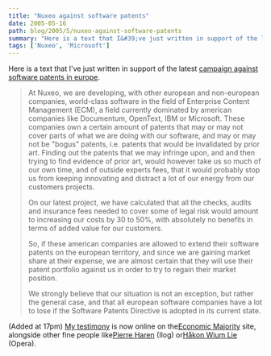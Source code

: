 ```yaml
---
title: "Nuxeo against software patents"
date: 2005-05-16
path: blog/2005/5/nuxeo-against-software-patents
summary: "Here is a text that I&#39;ve just written in support of the latest campaign against software patents in europe."
tags: ['Nuxeo', 'Microsoft']
---
```


Here is a text that I&#39;ve just written in support of the latest <a href="http://www.economic-majority.com/">campaign against software patents in europe</a>.
 
<blockquote>
<p>At Nuxeo, we are developing, with other european and non-european
companies, world-class software in the field of Enterprise Content
Management (ECM), a field currently dominated by american companies like
Documentum, OpenText, IBM or Microsoft. These companies own a certain
amount of patents that may or may not cover parts of what we are doing with
our software, and may or may not be "bogus" patents, i.e. patents that
would be invalidated by prior art. Finding out the patents that we may
infringe upon, and and then trying to find evidence of prior art, would
however take us so much of our own time, and of outside experts fees, that
it would probably stop us from keeping innovating and distract a lot of our
energy from our customers projects.</p>

<p>On our latest project, we have calculated that all the checks, audits and
insurance fees needed to cover some of legal risk would amount to
increasing our costs by 30 to 50%, with absolutely no benefits in terms of
added value for our customers.</p>

<p>So, if these american companies are allowed to extend their software
patents on the european territory, and since we are gaining market share at
their expense, we are almost certain that they will use their patent
portfolio against us in order to try to regain their market position.</p>

<p>We strongly believe that our situation is not an exception, but rather the
general case, and that all european software companies have a lot to lose
if the Software Patents Directive is adopted in its current state.</p>
</blockquote> 

(Added at 17pm) <a href="http://www.economic-majority.com/testimony/nuxeo/">My testimony</a> is 
now online on the<a href="http://www.economic-majority.com/">Economic
Majority</a> site, alongside other fine people like<a href="http://www.economic-majority.com/testimony/ilog/">Pierre Haren</a> 
(Ilog) or<a href="http://www.economic-majority.com/testimony/opera/">H&#229;kon
Wium Lie</a> (Opera).

